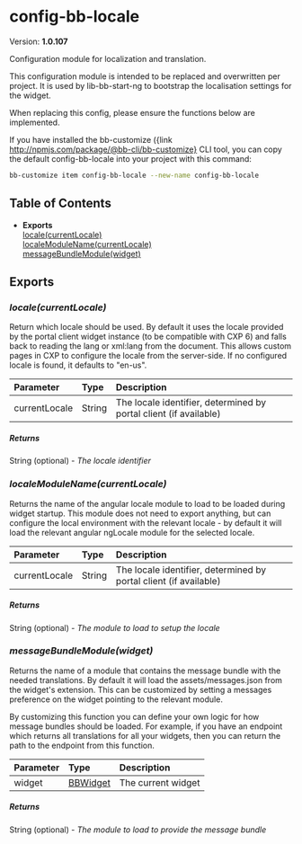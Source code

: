 # config-bb-locale


Version: **1.0.107**

Configuration module for localization and translation.

This configuration module is intended to be replaced and overwritten per project. It is used
by lib-bb-start-ng to bootstrap the localisation settings for the widget.

When replacing this config, please ensure the functions below are implemented.

If you have installed the bb-customize ({link http://npmjs.com/package/@bb-cli/bb-customize}
CLI tool, you can copy the default config-bb-locale into your project with this command:

```bash
bb-customize item config-bb-locale --new-name config-bb-locale
```

## Table of Contents
- **Exports**<br/>    <a href="#locale">locale(currentLocale)</a><br/>    <a href="#localeModuleName">localeModuleName(currentLocale)</a><br/>    <a href="#messageBundleModule">messageBundleModule(widget)</a><br/>

## Exports


### <a name="locale"></a>*locale(currentLocale)*

Return which locale should be used. By default it uses the locale provided by the
  portal client widget instance (to be compatible with CXP 6) and falls back to reading the lang
  or xml:lang from the document. This allows custom pages in CXP to configure the locale from the
  server-side. If no configured locale is found, it defaults to "en-us".

| Parameter | Type | Description |
| :-- | :-- | :-- |
| currentLocale | String | The locale identifier, determined by portal client (if available) |

##### Returns

String (optional) - *The locale identifier*

### <a name="localeModuleName"></a>*localeModuleName(currentLocale)*

Returns the name of the angular locale module to load
  to be loaded during widget startup. This module does not need to export anything, but can
  configure the local environment with the relevant locale - by default it will load the
  relevant angular ngLocale module for the selected locale.

| Parameter | Type | Description |
| :-- | :-- | :-- |
| currentLocale | String | The locale identifier, determined by portal client (if available) |

##### Returns

String (optional) - *The module to load to setup the locale*

### <a name="messageBundleModule"></a>*messageBundleModule(widget)*

Returns the name of a module that contains the message bundle with the needed
translations. By default it will load the assets/messages.json from the widget's extension. This
can be customized by setting a messages preference on the widget pointing to the relevant module.

By customizing this function you can define your own logic for how message bundles should be
loaded. For example, if you have an endpoint which returns all translations for all your
widgets, then you can return the path to the endpoint from this function.

| Parameter | Type | Description |
| :-- | :-- | :-- |
| widget | [BBWidget](lib-bb-widget.html#BBWidget) | The current widget |

##### Returns

String (optional) - *The module to load to provide the message bundle*
